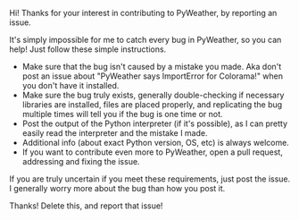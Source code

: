 Hi! Thanks for your interest in contributing to PyWeather, by reporting an issue.

It's simply impossible for me to catch every bug in PyWeather, so you can help! Just follow these simple instructions.

- Make sure that the bug isn't caused by a mistake you made. Aka don't post an issue about "PyWeather says ImportError for Colorama!" when you don't have it installed.
- Make sure the bug truly exists, generally double-checking if necessary libraries are installed, files are placed properly, and replicating the bug multiple times will tell you if the bug is one time or not.
- Post the output of the Python interpreter (if it's possible), as I can pretty easily read the interpreter and the mistake I made.
- Additional info (about exact Python version, OS, etc) is always welcome.
- If you want to contribute even more to PyWeather, open a pull request, addressing and fixing the issue.

If you are truly uncertain if you meet these requirements, just post the issue. I generally worry more about the bug than how you post it.

Thanks! Delete this, and report that issue!
